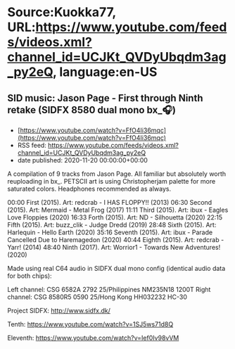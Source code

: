 # Source:Kuokka77, URL:https://www.youtube.com/feeds/videos.xml?channel_id=UCJKt_QVDyUbqdm3ag_py2eQ, language:en-US

## SID music: Jason Page - First through Ninth retake (SIDFX 8580 dual mono bx_🎧)
 - [https://www.youtube.com/watch?v=FfO4Ii36mqc](https://www.youtube.com/watch?v=FfO4Ii36mqc)
 - RSS feed: https://www.youtube.com/feeds/videos.xml?channel_id=UCJKt_QVDyUbqdm3ag_py2eQ
 - date published: 2020-11-20 00:00:00+00:00

A compilation of 9 tracks from Jason Page. All familiar but absolutely worth reuploading in bx_. PETSCII art is using Christopherjam palette for more saturated colors. Headphones recommended as always.

00:00 First (2015). Art: redcrab - I HAS FLOPPY!! (2013)
06:30 Second (2015). Art: Mermaid - Metal Frog (2017)
11:11 Third (2015). Art: ibux - Eagles Love Floppies (2020)
16:33 Forth (2015). Art: ND - Silhouetta (2020)
22:15 Fifth (2015). Art: buzz_clik - Judge Dredd (2019)
28:48 Sixth (2015). Art: Harlequin - Hello Earth (2020)
35:16 Seventh (2015). Art: ibux - Parade Cancelled Due to Haremagedon (2020)
40:44 Eighth (2015). Art: redcrab - Yarr! (2014)
48:40 Ninth (2017). Art: Worrior1 - Towards New Adventures! (2020)

Made using real C64 audio in SIDFX dual mono config (identical audio data for both chips):

Left channel: CSG 6582A 2792 25/Philippines NM235N18 1200T
Right channel: CSG 8580R5 0590 25/Hong Kong HH032232 HC-30

Project SIDFX:
http://www.sidfx.dk/

Tenth:
https://www.youtube.com/watch?v=1SJ5ws71d8Q

Eleventh:
https://www.youtube.com/watch?v=Ief0Iv98vVM

